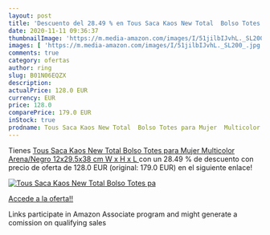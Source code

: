 ```yaml
---
layout: post
title: 'Descuento del 28.49 % en Tous Saca Kaos New Total  Bolso Totes pa'
date: 2020-11-11 09:36:37
thumbnailImage: 'https://m.media-amazon.com/images/I/51jilbIJvhL._SL200_.jpg'
images: [ 'https://m.media-amazon.com/images/I/51jilbIJvhL._SL200_.jpg' ]
comments: true
category: ofertas
author: ring
slug: B01N06EQZX
description:
actualPrice: 128.0 EUR
currency: EUR
price: 128.0
comparePrice: 179.0 EUR
inStock: true
prodname: Tous Saca Kaos New Total  Bolso Totes para Mujer  Multicolor  Arena/Negro   12x29.5x38 cm  W x H x L 
---
```


Tienes [Tous Saca Kaos New Total  Bolso Totes para Mujer  Multicolor  Arena/Negro   12x29.5x38 cm  W x H x L ](https://www.amazon.es/dp/B01N06EQZX/?tag=tolees-21) con un 28.49 % de descuento con precio de oferta de 128.0 EUR (original: 179.0 EUR) en el siguiente enlace!

[![Tous Saca Kaos New Total  Bolso Totes pa](https://m.media-amazon.com/images/I/51jilbIJvhL._SL200_.jpg)](https://www.amazon.es/dp/B01N06EQZX/?tag=tolees-21)

[Accede a la oferta!!](https://www.amazon.es/dp/B01N06EQZX/?tag=tolees-21)

Links participate in Amazon Associate program and might generate a comission on qualifying sales


